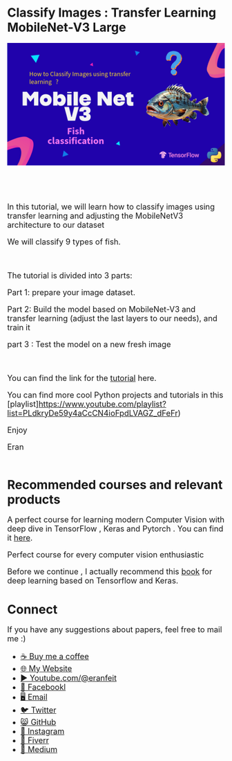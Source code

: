 # Classify Images : Transfer Learning MobileNet-V3 Large

<p align="center">
  <img width="800" src="MobileNet-V3 - classify images - transfer learning.png" "image">
</p>

##
<br/><br/> 

<font size= "4" >

In this tutorial, we will learn how to classify images using transfer learning and adjusting the MobileNetV3 architecture to our dataset 

We will classify 9 types of fish.

<br/>

The tutorial is divided into 3 parts:

Part 1: prepare your image dataset. 

Part 2: Build the model based on  MobileNet-V3 and transfer learning (adjust the last layers to our needs), and train it 

part 3 : Test the model on a new fresh image

<br/>

You can find the link for the [tutorial](https://youtu.be/9FMVlhOGDoo) here. 

You can find more cool Python projects and tutorials in this [playlist]https://www.youtube.com/playlist?list=PLdkryDe59y4aCcCN4ioFpdLVAGZ_dFeFr)

Enjoy

Eran
<br/><br/> 

</font>

# Recommended courses and relevant products 
<font size= "4" >

A perfect course for learning modern Computer Vision with deep dive in TensorFlow , Keras and Pytorch . You can find it [here](http://bit.ly/3HeDy1V).

Perfect course for every computer vision enthusiastic

Before we continue , I actually recommend this [book](https://amzn.to/3STWZ2N) for deep learning based on Tensorflow and Keras. 



</font>

# Connect

<font size= "4" >
If you have any suggestions about papers, feel free to mail me :)

- [☕ Buy me a coffee](https://ko-fi.com/eranfeit)
- [🌐 My Website](https://eranfeit.net)
- [▶️ Youtube.com/@eranfeit](https://www.youtube.com/channel/UCTiWJJhaH6BviSWKLJUM9sg)
- [🐙 Facebookl](https://www.facebook.com/groups/3080601358933585)
- [🖥️ Email](mailto:feitgemel@gmail.com)
- [🐦 Twitter](https://twitter.com/eran_feit )
- [😸 GitHub](https://github.com/feitgemel)
- [📸 Instagram](https://www.instagram.com/eran_feit/)
- [🤝 Fiverr ](https://www.fiverr.com/s/mB3Pbb)
- [📝 Medium ](https://medium.com/@feitgemel)


</font>

